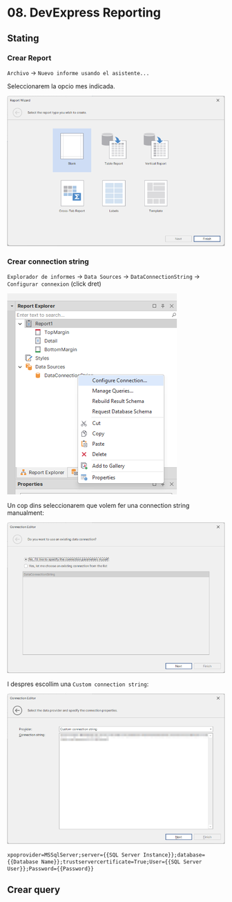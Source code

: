 # 08. DevExpress Reporting

## Stating

### Crear Report

`Archivo` -> `Nuevo informe usando el asistente...`

Seleccionarem la opcio mes indicada.

![alt text](image.png)

### Crear connection string

`Explorador de informes` -> `Data Sources` -> `DataConnectionString` -> `Configurar connexion` (click dret)

![alt text](image-1.png)

Un cop dins seleccionarem que volem fer una connection string manualment:

![alt text](image-2.png)

I despres escollim una `Custom connection string`:

![alt text](image-3.png)

```plaintext
xpoprovider=MSSqlServer;server={{SQL Server Instance}};database={{Database Name}};trustservercertificate=True;User={{SQL Server User}};Password={{Password}}
```

## Crear query


